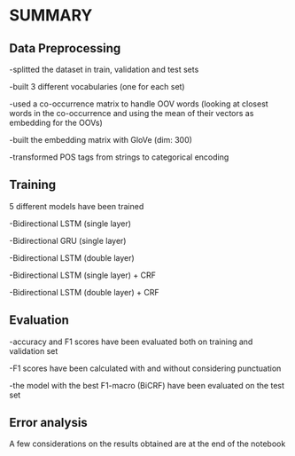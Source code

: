 # SUMMARY

## Data Preprocessing
-splitted the dataset in train, validation and test sets

-built 3 different vocabularies (one for each set)

-used a co-occurrence matrix to handle OOV words (looking at closest words in the co-occurrence 
 and using the mean of their vectors as embedding for the OOVs)

-built the embedding matrix with GloVe (dim: 300)

-transformed POS tags from strings to categorical encoding

## Training
5 different models have been trained

-Bidirectional LSTM (single layer)

-Bidirectional GRU (single layer)

-Bidirectional LSTM (double layer)

-Bidirectional LSTM (single layer) + CRF

-Bidirectional LSTM (double layer) + CRF

## Evaluation
-accuracy and F1 scores have been evaluated both on training and validation set

-F1 scores have been calculated with and without considering punctuation

-the model with the best F1-macro (BiCRF) have been evaluated on the test set

## Error analysis
A few considerations on the results obtained are at the end of the notebook
